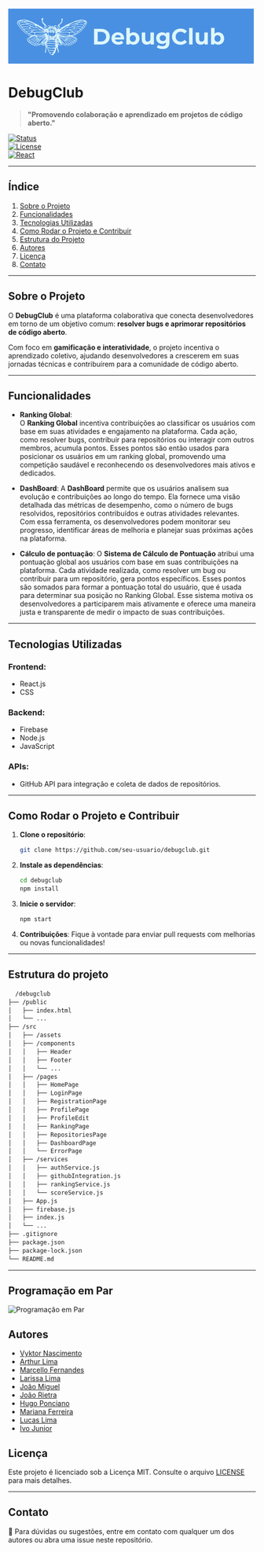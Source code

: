 ![Banner do DebugClub](<src/assets/IMG-Gerais/DebugClub%20(1).png>)

# **DebugClub**

> **"Promovendo colaboração e aprendizado em projetos de código aberto."**

[![Status](https://img.shields.io/badge/status-Em%20Desenvolvimento-yellow)]()  
[![License](https://img.shields.io/badge/license-MIT-blue)]()  
[![React](https://img.shields.io/badge/built%20with-React-blue)]()

---

## **Índice**

1. [Sobre o Projeto](#sobre-o-projeto)
2. [Funcionalidades](#funcionalidades)
3. [Tecnologias Utilizadas](#tecnologias-utilizadas)
4. [Como Rodar o Projeto e Contribuir](#como-rodar-o-projeto-e-contribuir)
5. [Estrutura do Projeto](#estrutura-do-projeto)
6. [Autores](#autores)
7. [Licença](#licença)
8. [Contato](#contato)

---

## **Sobre o Projeto**

O **DebugClub** é uma plataforma colaborativa que conecta desenvolvedores em torno de um objetivo comum: **resolver bugs e aprimorar repositórios de código aberto**.

Com foco em **gamificação e interatividade**, o projeto incentiva o aprendizado coletivo, ajudando desenvolvedores a crescerem em suas jornadas técnicas e contribuírem para a comunidade de código aberto.

---

## **Funcionalidades**

- **Ranking Global**:  
  O **Ranking Global** incentiva contribuições ao classificar os usuários com base em suas atividades e engajamento na plataforma. Cada ação, como resolver bugs, contribuir para repositórios ou interagir com outros membros, acumula pontos. Esses pontos são então usados para posicionar os usuários em um ranking global, promovendo uma competição saudável e reconhecendo os desenvolvedores mais ativos e dedicados.

- **DashBoard**:
  A **DashBoard** permite que os usuários analisem sua evolução e contribuições ao longo do tempo. Ela fornece uma visão detalhada das métricas de desempenho, como o número de bugs resolvidos, repositórios contribuídos e outras atividades relevantes. Com essa ferramenta, os desenvolvedores podem monitorar seu progresso, identificar áreas de melhoria e planejar suas próximas ações na plataforma.

- **Cálculo de pontuação**:
  O **Sistema de Cálculo de Pontuação** atribui uma pontuação global aos usuários com base em suas contribuições na plataforma. Cada atividade realizada, como resolver um bug ou contribuir para um repositório, gera pontos específicos. Esses pontos são somados para formar a pontuação total do usuário, que é usada para determinar sua posição no Ranking Global. Esse sistema motiva os desenvolvedores a participarem mais ativamente e oferece uma maneira justa e transparente de medir o impacto de suas contribuições.

---

## **Tecnologias Utilizadas**

### **Frontend:**

- React.js
- CSS

### **Backend:**

- Firebase
- Node.js
- JavaScript

### **APIs:**

- GitHub API para integração e coleta de dados de repositórios.

---

## Como Rodar o Projeto e Contribuir

1. **Clone o repositório**:

   ```bash
   git clone https://github.com/seu-usuario/debugclub.git
   ```

2. **Instale as dependências**:

   ```bash
   cd debugclub
   npm install
   ```

3. **Inicie o servidor**:

   ```bash
   npm start
   ```

4. **Contribuições**: Fique à vontade para enviar pull requests com melhorias ou novas funcionalidades!

---

## **Estrutura do projeto**

```bash
  /debugclub
├── /public
│   ├── index.html
│   └── ...
├── /src
│   ├── /assets
│   ├── /components
│   │   ├── Header
│   │   ├── Footer
│   │   └── ...
│   ├── /pages
│   │   ├── HomePage
│   │   ├── LoginPage
│   │   ├── RegistrationPage
│   │   ├── ProfilePage
│   │   ├── ProfileEdit
│   │   ├── RankingPage
│   │   ├── RepositoriesPage
│   │   ├── DashboardPage
│   │   └── ErrorPage
│   ├── /services
│   │   ├── authService.js
│   │   ├── githubIntegration.js
│   │   ├── rankingService.js
│   │   └── scoreService.js
│   ├── App.js
│   ├── firebase.js
│   ├── index.js
│   └── ...
├── .gitignore
├── package.json
├── package-lock.json
└── README.md

```

---

## **Programação em Par**

![Programação em Par](src/assets/IMG-Gerais/ProgramaçaoEmPar.jpg)

## **Autores**

- [Vyktor Nascimento](https://github.com/VyNas07)
- [Arthur Lima](https://github.com/ArthurLima05)
- [Marcello Fernandes](https://github.com/marcellofernandesads)
- [Larissa Lima](https://github.com/lalinhos)
- [João Miguel](https://github.com/Joao-Miguel-F)
- [João Rietra](https://github.com/jhrl)
- [Hugo Ponciano](https://github.com/hugopponciano)
- [Mariana Ferreira](https://github.com/mwndrly)
- [Lucas Lima](https://github.com/lblima038)
- [Ivo Junior](https://github.com/icaj)

## **Licença**

Este projeto é licenciado sob a Licença MIT. Consulte o arquivo [LICENSE](LICENSE) para mais detalhes.

---

## **Contato**

📧 Para dúvidas ou sugestões, entre em contato com qualquer um dos autores ou abra uma issue neste repositório.
